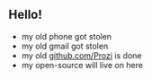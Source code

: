 ## Hello!

* my old phone got stolen
* my old gmail got stolen
* my old [github.com/Prozi](https://github.com/Prozi) is done
* my open-source will live on here